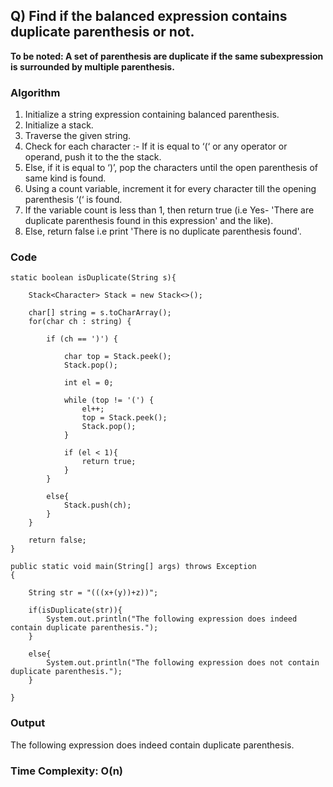 ## Q) Find if the balanced expression contains duplicate parenthesis or not.
**To be noted: A set of parenthesis are duplicate if the same subexpression is surrounded by multiple parenthesis.**
### Algorithm
1. Initialize a string expression containing balanced parenthesis.
2. Initialize a stack.
3. Traverse the given string.
4. Check for each character :- If it is equal to ‘(‘ or any operator or operand, push it to the the stack.
5. Else, if it is equal to ‘)’, pop the characters until the open parenthesis of same kind is found.
6. Using a count variable, increment it for every character till the opening parenthesis ‘(‘ is found.
7. If the variable count is less than 1, then return true (i.e Yes- 'There are duplicate parenthesis found in this expression' and the like). 
8. Else, return false i.e print 'There is no duplicate parenthesis found'.

### Code

  
    static boolean isDuplicate(String s){ 
        
        Stack<Character> Stack = new Stack<>(); 
  
        char[] string = s.toCharArray(); 
        for(char ch : string) { 
            
            if (ch == ')') { 
                
                char top = Stack.peek(); 
                Stack.pop(); 
  
                int el = 0; 
                
                while (top != '(') { 
                    el++; 
                    top = Stack.peek(); 
                    Stack.pop(); 
                } 
                
                if (el < 1){ 
                    return true; 
                } 
            } 
            
            else{ 
                Stack.push(ch); 
            } 
        } 
  
        return false; 
    } 
  
    public static void main(String[] args) throws Exception
    { 
  
        String str = "(((x+(y))+z))"; 
  
        if(isDuplicate(str)){ 
            System.out.println("The following expression does indeed contain duplicate parenthesis."); 
        } 
        
        else{ 
            System.out.println("The following expression does not contain duplicate parenthesis."); 
        } 
  
    } 

### Output
The following expression does indeed contain duplicate parenthesis.

### Time Complexity: O(n)
